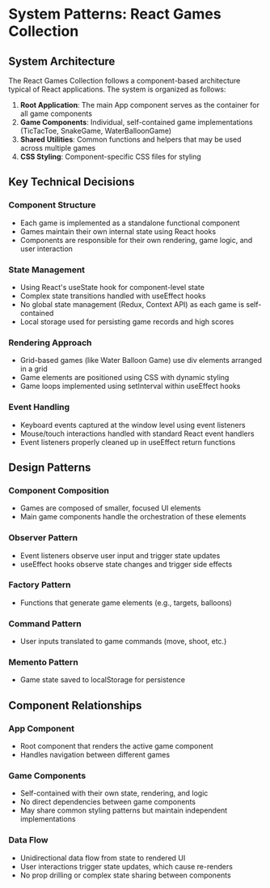 # System Patterns: React Games Collection

## System Architecture
The React Games Collection follows a component-based architecture typical of React applications. The system is organized as follows:

1. **Root Application**: The main App component serves as the container for all game components
2. **Game Components**: Individual, self-contained game implementations (TicTacToe, SnakeGame, WaterBalloonGame)
3. **Shared Utilities**: Common functions and helpers that may be used across multiple games
4. **CSS Styling**: Component-specific CSS files for styling

## Key Technical Decisions

### Component Structure
- Each game is implemented as a standalone functional component
- Games maintain their own internal state using React hooks
- Components are responsible for their own rendering, game logic, and user interaction

### State Management
- Using React's useState hook for component-level state
- Complex state transitions handled with useEffect hooks
- No global state management (Redux, Context API) as each game is self-contained
- Local storage used for persisting game records and high scores

### Rendering Approach
- Grid-based games (like Water Balloon Game) use div elements arranged in a grid
- Game elements are positioned using CSS with dynamic styling
- Game loops implemented using setInterval within useEffect hooks

### Event Handling
- Keyboard events captured at the window level using event listeners
- Mouse/touch interactions handled with standard React event handlers
- Event listeners properly cleaned up in useEffect return functions

## Design Patterns

### Component Composition
- Games are composed of smaller, focused UI elements
- Main game components handle the orchestration of these elements

### Observer Pattern
- Event listeners observe user input and trigger state updates
- useEffect hooks observe state changes and trigger side effects

### Factory Pattern
- Functions that generate game elements (e.g., targets, balloons)

### Command Pattern
- User inputs translated to game commands (move, shoot, etc.)

### Memento Pattern
- Game state saved to localStorage for persistence

## Component Relationships

### App Component
- Root component that renders the active game component
- Handles navigation between different games

### Game Components
- Self-contained with their own state, rendering, and logic
- No direct dependencies between game components
- May share common styling patterns but maintain independent implementations

### Data Flow
- Unidirectional data flow from state to rendered UI
- User interactions trigger state updates, which cause re-renders
- No prop drilling or complex state sharing between components
